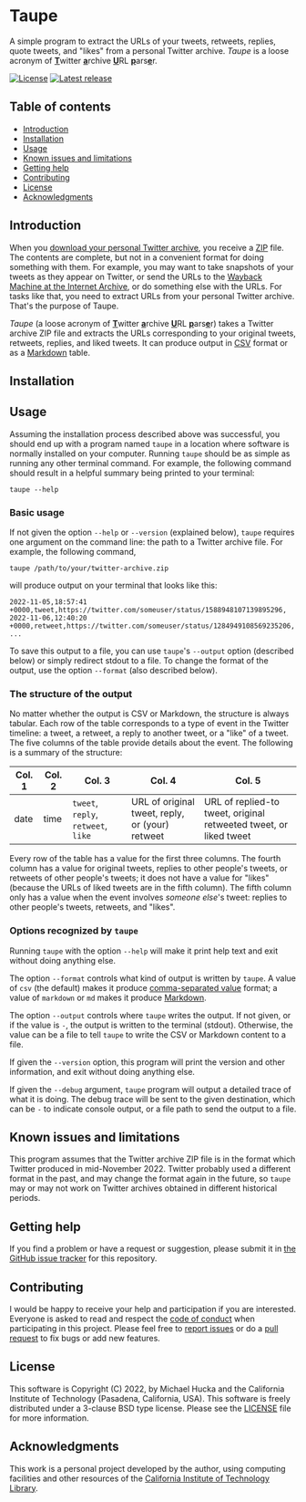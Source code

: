 # Taupe

A simple program to extract the URLs of your tweets, retweets, replies, quote tweets, and "likes" from a personal Twitter archive. _Taupe_ is a loose acronym of <ins><b>T</b></ins>witter <ins><b>a</b></ins>rchive <ins><b>U</b></ins>RL <ins><b>p</b></ins>ars<ins><b>e</b></ins>r.

[![License](https://img.shields.io/badge/License-BSD%203--Clause-blue.svg?style=flat-square)](https://choosealicense.com/licenses/bsd-3-clause)
[![Latest release](https://img.shields.io/github/v/release/mhucka/taupe.svg?style=flat-square&color=b44e88)](https://github.com/mhucka/taupe/releases)


## Table of contents

* [Introduction](#introduction)
* [Installation](#installation)
* [Usage](#usage)
* [Known issues and limitations](#known-issues-and-limitations)
* [Getting help](#getting-help)
* [Contributing](#contributing)
* [License](#license)
* [Acknowledgments](#authors-and-acknowledgments)


## Introduction

When you [download your personal Twitter archive](https://help.twitter.com/en/managing-your-account/how-to-download-your-twitter-archive), you receive a [ZIP](https://en.wikipedia.org/wiki/ZIP_(file_format)) file. The contents are complete, but not in a convenient format for doing something with them. For example, you may want to take snapshots of your tweets as they appear on Twitter, or send the URLs to the [Wayback Machine at the Internet Archive](https://archive.org/web/), or do something else with the URLs. For tasks like that, you need to extract URLs from your personal Twitter archive. That's the purpose of Taupe.

_Taupe_ (a loose acronym of <ins><b>T</b></ins>witter <ins><b>a</b></ins>rchive <ins><b>U</b></ins>RL <ins><b>p</b></ins>ars<ins><b>e</b></ins>r) takes a Twitter archive ZIP file and extracts the URLs corresponding to your original tweets, retweets, replies, and liked tweets. It can produce output in [CSV](https://en.wikipedia.org/wiki/Comma-separated_values) format or as a [Markdown](https://en.wikipedia.org/wiki/Markdown) table.


## Installation


## Usage

Assuming the installation process described above was successful, you should end up with a program named `taupe` in a location where software is normally installed on your computer.  Running `taupe` should be as simple as running any other terminal command. For example, the following command should result in a helpful summary being printed to your terminal:
```shell
taupe --help
```


### Basic usage

If not given the option `--help` or `--version` (explained below), `taupe` requires one argument on the command line: the path to a Twitter archive file. For example, the following command,
```shell
taupe /path/to/your/twitter-archive.zip
```
will produce output on your terminal that looks like this:
```text
2022-11-05,18:57:41 +0000,tweet,https://twitter.com/someuser/status/1588948107139895296,
2022-11-06,12:40:20 +0000,retweet,https://twitter.com/someuser/status/1284949108569235206,
...
```

To save this output to a file, you can use `taupe`'s `--output` option (described below) or simply redirect stdout to a file. To change the format of the output, use the option `--format` (also described below).


### The structure of the output

No matter whether the output is CSV or Markdown, the structure is always tabular. Each row of the table corresponds to a type of event in the Twitter timeline: a tweet, a retweet, a reply to another tweet, or a "like" of a tweet. The five columns of the table provide details about the event. The following is a summary of the structure:

| Col. 1 | Col. 2 | Col. 3 | Col. 4 | Col. 5 |
|--------|--------|--------|--------|--------|
| date   | time   | `tweet`, `reply`, `retweet`, `like` | URL of original tweet, reply, or (your) retweet | URL of replied-to tweet, original retweeted tweet, or liked tweet |

Every row of the table has a value for the first three columns. The fourth column has a value for original tweets, replies to other people's tweets, or retweets of other people's tweets; it does not have a value for "likes" (because the URLs of liked tweets are in the fifth column). The fifth column only has a value when the event involves _someone else_'s tweet: replies to other people's tweets, retweets, and "likes".


### Options recognized by `taupe`

Running `taupe` with the option `--help` will make it print help text and exit without doing anything else.

The option `--format` controls what kind of output is written by `taupe`. A value of `csv` (the default) makes it produce [comma-separated value](https://en.wikipedia.org/wiki/Comma-separated_values) format; a value of `markdown` or `md` makes it produce [Markdown](https://en.wikipedia.org/wiki/Markdown).

The option `--output` controls where `taupe` writes the output. If not given, or if the value is `-`, the output is written to the terminal (stdout). Otherwise, the value can be a file to tell `taupe` to write the CSV or Markdown content to a file.

If given the `--version` option, this program will print the version and other information, and exit without doing anything else.

If given the `--debug` argument, `taupe` program will output a detailed trace of what it is doing. The debug trace will be sent to the given destination, which can be `-` to indicate console output, or a file path to send the output to a file.


## Known issues and limitations

This program assumes that the Twitter archive ZIP file is in the format which Twitter produced in mid-November 2022. Twitter probably used a different format in the past, and may change the format again in the future, so `taupe` may or may not work on Twitter archives obtained in different historical periods.

## Getting help

If you find a problem or have a request or suggestion, please submit it in [the GitHub issue tracker](https://github.com/mhucka/taupe/issues) for this repository.


## Contributing

I would be happy to receive your help and participation if you are interested.  Everyone is asked to read and respect the [code of conduct](CONDUCT.md) when participating in this project.  Please feel free to [report issues](https://github.com/mhucka/taupe/issues) or do a [pull request](https://docs.github.com/en/pull-requests/collaborating-with-pull-requests/proposing-changes-to-your-work-with-pull-requests/about-pull-requests) to fix bugs or add new features.


## License

This software is Copyright (C) 2022, by Michael Hucka and the California Institute of Technology (Pasadena, California, USA).  This software is freely distributed under a 3-clause BSD type license.  Please see the [LICENSE](LICENSE) file for more information.


## Acknowledgments

This work is a personal project developed by the author, using computing facilities and other resources of the [California Institute of Technology Library](https://www.library.caltech.edu).
